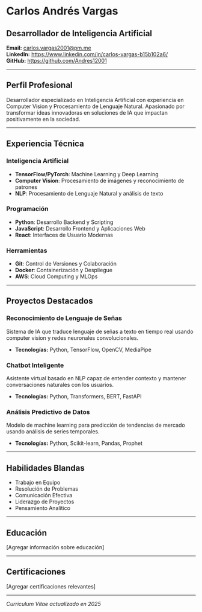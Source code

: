 # Carlos Andrés Vargas
## Desarrollador de Inteligencia Artificial

**Email:** carlos.vargas2001@pm.me  
**LinkedIn:** https://www.linkedin.com/in/carlos-vargas-b15b102a6/  
**GitHub:** https://github.com/Andres12001  

---

## Perfil Profesional
Desarrollador especializado en Inteligencia Artificial con experiencia en Computer Vision y Procesamiento de Lenguaje Natural. Apasionado por transformar ideas innovadoras en soluciones de IA que impactan positivamente en la sociedad.

---

## Experiencia Técnica

### Inteligencia Artificial
- **TensorFlow/PyTorch**: Machine Learning y Deep Learning
- **Computer Vision**: Procesamiento de imágenes y reconocimiento de patrones
- **NLP**: Procesamiento de Lenguaje Natural y análisis de texto

### Programación
- **Python**: Desarrollo Backend y Scripting
- **JavaScript**: Desarrollo Frontend y Aplicaciones Web
- **React**: Interfaces de Usuario Modernas

### Herramientas
- **Git**: Control de Versiones y Colaboración
- **Docker**: Containerización y Despliegue
- **AWS**: Cloud Computing y MLOps

---

## Proyectos Destacados

### Reconocimiento de Lenguaje de Señas
Sistema de IA que traduce lenguaje de señas a texto en tiempo real usando computer vision y redes neuronales convolucionales.
- **Tecnologías:** Python, TensorFlow, OpenCV, MediaPipe

### Chatbot Inteligente
Asistente virtual basado en NLP capaz de entender contexto y mantener conversaciones naturales con los usuarios.
- **Tecnologías:** Python, Transformers, BERT, FastAPI

### Análisis Predictivo de Datos
Modelo de machine learning para predicción de tendencias de mercado usando análisis de series temporales.
- **Tecnologías:** Python, Scikit-learn, Pandas, Prophet

---

## Habilidades Blandas
- Trabajo en Equipo
- Resolución de Problemas
- Comunicación Efectiva
- Liderazgo de Proyectos
- Pensamiento Analítico

---

## Educación
[Agregar información sobre educación]

---

## Certificaciones
[Agregar certificaciones relevantes]

---

*Curriculum Vitae actualizado en 2025*

